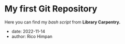 # My first Git Repository

Here you can find my *bash script* from **Library Carpentry.**

- date: 2022-11-14
- author: Rico Himpan
